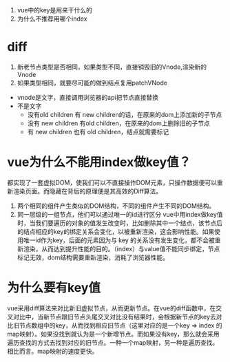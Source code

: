 1. vue中的key是用来干什么的
2. 为什么不推荐用哪个index

# diff
1. 新老节点类型是否相同，如果类型不同，直接销毁旧的Vnode,渲染新的Vnode
2. 如果类型相同，就要尽可能的做到结点复用patchVNode
  - vnode是文字，直接调用浏览器的api把节点直接替换
  - 不是文字
    - 没有old children 有 new children的话，在原来的dom上添加新的子节点
    - 没有 new children 有old children，在原来的dom上删除旧的子节点
    - 有 new children 也有 old children，结点就需要标记


# vue为什么不能用index做key值？
都实现了一套虚拟DOM，使我们可以不直接操作DOM元素，只操作数据便可以重新渲染页面。而隐藏在背后的原理便是其高效的Diff算法。
1. 两个相同的组件产生类似的DOM结构，不同的组件产生不同的DOM结构。
2. 同一层级的一组节点，他们可以通过唯一的id进行区分
vue中用index做key值时，当我们要遍历的对象的值发生改变时，比如删除其中一个结点，该节点后的结点相应的key的绑定关系会变化，以被重新渲染，这会影响性能。如果使用唯一id作为key，后面的元素因为与 key 的关系没有发生变化，都不会被重新渲染，从而达到提升性能的目的。（index）与value值不能同步绑定，节点标记无效，dom结构需要重新渲染，消耗了浏览器性能。

# 为什么要有key值
vue采用diff算法来对比新旧虚拟节点，从而更新节点。在vue的diff函数中，在交叉对比中，当新节点跟旧节点头尾交叉对比没有结果时，会根据新节点的key去对比旧节点数组中的key，从而找到相应旧节点（这里对应的是一个key => index 的map映射）。如果没找到就认为是一个新增节点。而如果没有key，那么就会采用遍历查找的方式去找到对应的旧节点。一种一个map映射，另一种是遍历查找。相比而言。map映射的速度更快。